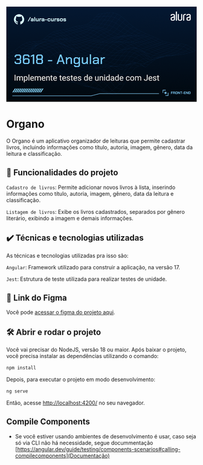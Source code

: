 ![Thumbnail](./thumb.png)

# Organo

O Organo é um aplicativo organizador de leituras que permite cadastrar livros, incluindo informações como título, autoria, imagem, gênero, data da leitura e classificação.

## 🔨 Funcionalidades do projeto

`Cadastro de livros`: Permite adicionar novos livros à lista, inserindo informações como título, autoria, imagem, gênero, data da leitura e classificação.

`Listagem de livros`: Exibe os livros cadastrados, separados por gênero literário, exibindo a imagem e demais informações.

## ✔️ Técnicas e tecnologias utilizadas

As técnicas e tecnologias utilizadas pra isso são:

`Angular`: Framework utilizado para construir a aplicação, na versão 17.

`Jest`: Estrutura de teste utilizada para realizar testes de unidade.

## 📁 Link do Figma

Você pode [acessar o figma do projeto aqui](https://www.figma.com/file/GYv8FnRc51ZDfGmi2zzaQb/Organo-%7C-Angular?type=design&node-id=134-128&mode=design).

## 🛠️ Abrir e rodar o projeto

Você vai precisar do NodeJS, versão 18 ou maior.
Após baixar o projeto, você precisa instalar as dependências utilizando o comando:

```bash
npm install
```

Depois, para executar o projeto em modo desenvolvimento:

```bash
ng serve
```

Então, acesse [http://localhost:4200/](url) no seu navegador.

## Compile Components

- Se você estiver usando ambientes de desenvolvimento é usar, caso seja só via CLI não há necessidade, segue docummentação [https://angular.dev/guide/testing/components-scenarios#calling-compilecomponents](Documentação)
